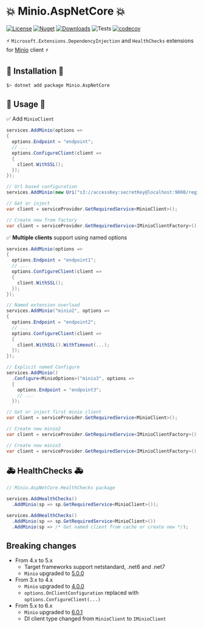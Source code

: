 # 💥 Minio.AspNetCore 💥

[![License](https://img.shields.io/github/license/appany/Minio.AspNetCore.svg)](https://github.com/appany/Minio.AspnetCore/blob/main/LICENSE)
[![Nuget](https://img.shields.io/nuget/v/Minio.AspNetCore.svg)](https://www.nuget.org/packages/Minio.AspNetCore)
[![Downloads](https://img.shields.io/nuget/dt/Minio.AspNetCore)](https://www.nuget.org/packages/Minio.AspNetCore)
![Tests](https://github.com/appany/Minio.AspNetCore/workflows/Tests/badge.svg)
[![codecov](https://codecov.io/gh/appany/Minio.AspNetCore/branch/main/graph/badge.svg?token=CGFNCIRBKP)](https://codecov.io/gh/appany/Minio.AspNetCore)

⚡️ `Microsoft.Extensions.DependencyInjection` and `HealthChecks` extensions for [Minio][minio] client ⚡️

## 🔧 Installation 🔧

```bash
$> dotnet add package Minio.AspNetCore
```

## 🎨 Usage 🎨

✅ Add `MinioClient`
```cs
services.AddMinio(options =>
{
  options.Endpoint = "endpoint";
  // ...
  options.ConfigureClient(client =>
  {
    client.WithSSL();
  });
});

// Url based configuration
services.AddMinio(new Uri("s3://accessKey:secretKey@localhost:9000/region"));

// Get or inject
var client = serviceProvider.GetRequiredService<MinioClient>();

// Create new from factory
var client = serviceProvider.GetRequiredService<IMinioClientFactory>().CreateClient();
```

✅ **Multiple clients** support using named options

```cs
services.AddMinio(options =>
{
  options.Endpoint = "endpoint1";
  // ...
  options.ConfigureClient(client =>
  {
    client.WithSSL();
  });
});

// Named extension overload
services.AddMinio("minio2", options =>
{
  options.Endpoint = "endpoint2";
  // ...
  options.ConfigureClient(client =>
  {
    client.WithSSL().WithTimeout(...);
  });
});

// Explicit named Configure
services.AddMinio()
  .Configure<MinioOptions>("minio3", options =>
  {
    options.Endpoint = "endpoint3";
    // ...
  });

// Get or inject first minio client
var client = serviceProvider.GetRequiredService<MinioClient>();

// Create new minio2
var client = serviceProvider.GetRequiredService<IMinioClientFactory>().CreateClient("minio2");

// Create new minio3
var client = serviceProvider.GetRequiredService<IMinioClientFactory>().CreateClient("minio3");
```

## 🚑 HealthChecks 🚑

```cs
// Minio.AspNetCore.HealthChecks package

services.AddHealthChecks()
  .AddMinio(sp => sp.GetRequiredService<MinioClient>());

services.AddHealthChecks()
  .AddMinio(sp => sp.GetRequiredService<MinioClient>())
  .AddMinio(sp => /* Get named client from cache or create new */);
```

## Breaking changes
- From 4.x to 5.x
  - Target frameworks support netstandard, .net6 and .net7
  - `Minio` upgraded to [5.0.0][minio-5.0.0]
- From 3.x to 4.x
  - `Minio` upgraded to [4.0.0][minio-4.0.0]
  - `options.OnClientConfiguration` replaced with `options.ConfigureClient(...)`
- From 5.x to 6.x
  - `Minio` upgraded to [6.0.1][minio-6.0.1]
  - DI client type changed from `MinioClient` to `IMinioClient`

[minio]: https://github.com/minio/minio-dotnet
[minio-4.0.0]: https://github.com/minio/minio-dotnet/releases/tag/4.0.0
[minio-5.0.0]: https://github.com/minio/minio-dotnet/releases/tag/5.0.0
[minio-6.0.1]: https://github.com/minio/minio-dotnet/releases/tag/6.0.1

